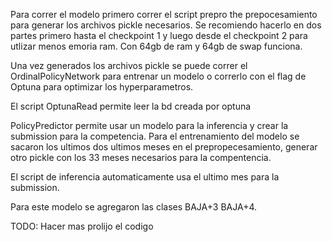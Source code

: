 Para correr el modelo primero correr el script prepro the prepocesamiento para generar los archivos pickle necesarios.
Se recomiendo hacerlo en dos partes primero hasta el checkpoint 1 y luego desde el checkpoint 2 para utlizar menos emoria ram. Con 64gb de ram y 64gb de swap funciona.

Una vez generados los archivos pickle se puede correr el OrdinalPolicyNetwork para entrenar un modelo o correrlo con el flag de Optuna para optimizar los hyperparametros.

El script OptunaRead permite leer la bd creada por optuna

PolicyPredictor permite usar un modelo para la inferencia y crear la submission para la competencia.
Para el entrenamiento del modelo se sacaron los ultimos dos ultimos meses en el prepropecesamiento, generar otro pickle con los 33 meses necesarios para la compentencia.

El script de inferencia automaticamente usa el ultimo mes para la submission.

Para este modelo se agregaron las clases BAJA+3 BAJA+4.

TODO: Hacer mas prolijo el codigo
